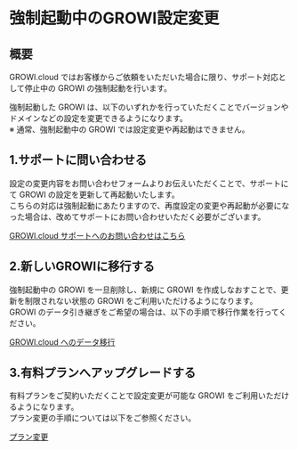 # 強制起動中のGROWI設定変更

## 概要

GROWI.cloud ではお客様からご依頼をいただいた場合に限り、サポート対応として停止中の GROWI の強制起動を行います。

強制起動した GROWI は、以下のいずれかを行っていただくことでバージョンやドメインなどの設定を変更できるようになります。  
※ 通常、強制起動中の GROWI では設定変更や再起動はできません。

## 1.サポートに問い合わせる

設定の変更内容をお問い合わせフォームよりお伝えいただくことで、サポートにて GROWI の設定を更新して再起動いたします。  
こちらの対応は強制起動にあたりますので、再度設定の変更や再起動が必要になった場合は、改めてサポートにお問い合わせいただく必要がございます。

[GROWI.cloud サポートへのお問い合わせはこちら](https://growi.cloud/contact)

## 2.新しいGROWIに移行する

強制起動中の GROWI を一旦削除し、新規に GROWI を作成しなおすことで、更新を制限されない状態の GROWI をご利用いただけるようになります。  
GROWI のデータ引き継ぎをご希望の場合は、以下の手順で移行作業を行ってください。

[GROWI.cloud へのデータ移行](/ja/cloud/data-migration.html)

## 3.有料プランへアップグレードする

有料プランをご契約いただくことで設定変更が可能な GROWI をご利用いただけるようになります。  
プラン変更の手順については以下をご参照ください。

[プラン変更](/ja/cloud/planchange.html)
